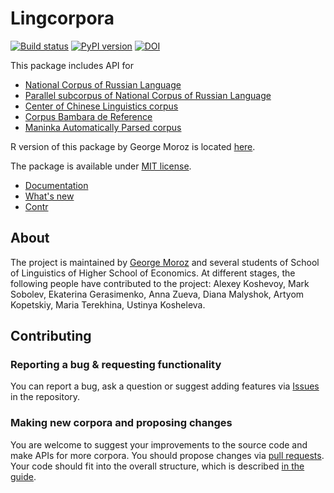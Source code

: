 # Lingcorpora
[![Build status](https://ci.appveyor.com/api/projects/status/4f5i7bwypma1gp29?svg=true)](https://ci.appveyor.com/project/kategerasimenko/lingcorpora-py)
[![PyPI version](https://badge.fury.io/py/lingcorpora.svg)](https://badge.fury.io/py/lingcorpora)
[![DOI](https://zenodo.org/badge/115459241.svg)](https://zenodo.org/badge/latestdoi/115459241)


This package includes API for 
* [National Corpus of Russian Language](http://www.ruscorpora.ru)
* [Parallel subcorpus of National Corpus of Russian Language](http://ruscorpora.ru/search-para-multi.html)
* [Center of Chinese Linguistics corpus](http://ccl.pku.edu.cn:8080/ccl_corpus/index.jsp)
* [Corpus Bambara de Reference](http://maslinsky.spb.ru/bonito/run.cgi/first_form)
* [Maninka Automatically Parsed corpus](http://maslinsky.spb.ru/emk/run.cgi/first_form)

R version of this package by George Moroz is located [here](https://github.com/lingcorpora/lingcorpora.R).

The package is available under [MIT license](https://github.com/lingcorpora/lingcorpora.py/blob/master/LICENSE).

* [Documentation](https://lingcorpora.github.io/lingcorpora.py/docs.html)
* [What's new](https://lingcorpora.github.io/lingcorpora.py/news.html)
* [Contr](https://github.com/lingcorpora/lingcorpora.py/blob/master/docs/contributing.md)

## About

The project is maintained by [George Moroz](https://github.com/agricolamz) and several students of School of Linguistics of Higher School of Economics. At different stages, the following people have contributed to the project: Alexey Koshevoy, Mark Sobolev, Ekaterina Gerasimenko, Anna Zueva, Diana Malyshok, Artyom Kopetskiy, Maria Terekhina, Ustinya Kosheleva.


## Contributing

### Reporting a bug & requesting functionality
You can report a bug, ask a question or suggest adding features via [Issues](https://github.com/lingcorpora/lingcorpora.py/issues) in the repository.

### Making new corpora and proposing changes
You are welcome to suggest your improvements to the source code and make APIs for more corpora. You should propose changes via [pull requests](https://help.github.com/articles/about-pull-requests/). Your code should fit into the overall structure, which is described [in the guide](https://lingcorpora.github.io/lingcorpora.py/lingcorpora_guide.html).
